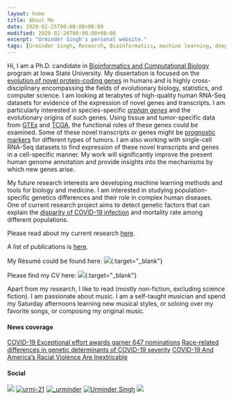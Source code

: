 ```yaml
---
layout: home
title: About Me
date: 2020-02-25T00:00:00+00:00
modified: 2020-02-28T00:00:00+00:00
excerpt: "Urminder Singh's personal website."
tags: [Urminder Singh, Research, Bioinformatics, machine learning, deep learning, evolutionary biology, home]
---
```

 

Hi, I am a Ph.D. candidate in [Bioinformatics and Computational Biology](https://www.bcb.iastate.edu/) program at Iowa State University.
My dissertation is focused on the [evolution of novel protein-coding genes](https://www.nature.com/articles/d41586-019-03061-x) in humans and is highly cross-disciplinary 
encompassing the fields of evolutionary biology, statistics, and computer science.
I am looking at terabytes of high-quality human RNA-Seq datasets for evidence of the expression of novel genes and transcripts.
I am particularly interested in species-specific [*orphan genes*](https://en.wikipedia.org/wiki/Orphan_gene) and the evolutionary origins of such genes.
Using tissue and tumor-specific data from [GTEx](https://gtexportal.org/home/) and [TCGA](https://portal.gdc.cancer.gov), the functional roles of these genes could be examined.
Some of these novel transcripts or genes might be [prognostic markers](https://www.nytimes.com/2014/04/29/science/the-continuing-evolution-of-genes.html) for different types of tumors.
I am also working with single-cell RNA-Seq datasets to find expression of these novel transcripts and genes in a cell-specific manner.
My work will significantly improve the present human genome annotation and provide insights into the mechanisms by which new genes arise.

My future research interests are developing machine learning methods and tools for biology and medicine.
I am interested in studying population-specific genetics differences and their role in complex human diseases.
One of current research project aims to detect genetic factors that can explain the [disparity of COVID-19 infection](https://www.sciencedaily.com/releases/2020/09/200922144325.htm) and mortality rate among different populations.

Please read about my current research [here](https://urmi-21.github.io/research/).

A list of publications is [here](https://urmi-21.github.io/publications/).

My Résumé could be found here: [<img src="https://img.shields.io/badge/pdf-gray?style=flat&logo=Adobe-Acrobat-Reader"/>](https://raw.githubusercontent.com/urmi-21/urminder_singh_resume/master/Urminder_Resume_Feb2021.pdf){:target="_blank"}

Please find my CV here: [<img src="https://img.shields.io/badge/pdf-gray?style=flat&logo=Adobe-Acrobat-Reader"/>](https://raw.githubusercontent.com/urmi-21/urminder_singh_resume/master/Urminder_CV_Feb2021.pdf){:target="_blank"}

Apart from my research, I like to read (mostly non-fiction, excluding science fiction).
I am passionate about music. I am a self-taught musician and spend my Saturday afternoons learning new musical styles, or soloing over my favorite songs, or composing my original music.


#### News coverage

[COVID-19 Exceptional effort awards garner 647 nominations](https://www.inside.iastate.edu/article/2021/01/07/effort)
[Race-related differences in genetic determinants of COVID-19 severity](https://www.news-medical.net/news/20200611/Race-related-differences-in-genetic-determinants-of-COVID-19-severity.aspx)
[COVID-19 And America’s Racial Violence Are Inextricable](https://www.healthaffairs.org/do/10.1377/hblog20200626.937724/full/?mi=3u3irl&af=R&ConceptID=885&content=blog&countTerms=true&target=topic-blog&)


#### Social 

[<img src="https://img.shields.io/badge/LinkedIn-blue?style=flat&logo=linkedin&labelColor=black"/>](https://www.linkedin.com/in/urmi-21/)
[<img src="https://img.shields.io/badge/GitHub-black?style=flat&logo=github" alt="urmi-21"/>](https://github.com/urmi-21)
[<img src="https://img.shields.io/badge/Twitter-blue?style=flat&logo=Twitter" alt="_urminder"/>](https://twitter.com/_urminder) 
[<img src="https://img.shields.io/badge/Google_Scholar-lightgrey?style=flat&logo=Google-Scholar" alt="Urminder Singh"/>](https://scholar.google.com/citations?user=yat-ghwAAAAJ&hl=en)
[<img src="https://img.shields.io/badge/ORCiD-grey?style=flat&logo=ORCID"/>](https://orcid.org/0000-0003-3703-0820)





